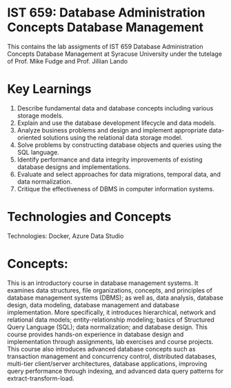 # IST 659: Database Administration Concepts Database Management
This contains the lab assigments of IST 659 Database Administration Concepts Database Management at Syracuse University under the tutelage of Prof. Mike Fudge and Prof. Jillian Lando

# Key Learnings
1.	Describe fundamental data and database concepts including various storage models.
2.	Explain and use the database development lifecycle and data models.
3.	Analyze business problems and design and implement appropriate data-oriented solutions using the relational data storage model.
4.	Solve problems by constructing database objects and queries using the SQL language.
5.	Identify performance and data integrity improvements of existing database designs and implementations.
6.	Evaluate and select approaches for data migrations, temporal data, and data normalization.
7.	Critique the effectiveness of DBMS in computer information systems.

# Technologies and Concepts
Technologies: Docker, Azure Data Studio

# Concepts:
This is an introductory course in database management systems. It examines data structures, file organizations, concepts, and principles of database management systems (DBMS); as well as, data analysis, database design, data modeling, database management and database implementation. More specifically, it introduces hierarchical, network and relational data models; entity-relationship modeling; basics of Structured Query Language (SQL); data normalization; and database design. This course provides hands-on experience in database design and implementation through assignments, lab exercises and course projects. This course also introduces advanced database concepts such as transaction management and concurrency control, distributed databases, multi-tier client/server architectures, database applications, improving query performance through indexing, and advanced data query patterns for extract-transform-load.
